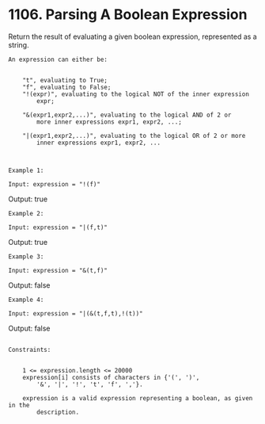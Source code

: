 # 1106. Parsing A Boolean Expression

Return the result of evaluating a given boolean expression, represented as a
        string.

    An expression can either be:

    
        "t", evaluating to True;
        "f", evaluating to False;
        "!(expr)", evaluating to the logical NOT of the inner expression
            expr;
        
        "&(expr1,expr2,...)", evaluating to the logical AND of 2 or
            more inner expressions expr1, expr2, ...;
        
        "|(expr1,expr2,...)", evaluating to the logical OR of 2 or more
            inner expressions expr1, expr2, ...
    

     
    Example 1:

    Input: expression = "!(f)"
Output: true

    Example 2:

    Input: expression = "|(f,t)"
Output: true

    Example 3:

    Input: expression = "&(t,f)"
Output: false

    Example 4:

    Input: expression = "|(&(t,f,t),!(t))"
Output: false

     
    Constraints:

    
        1 <= expression.length <= 20000
        expression[i] consists of characters in {'(', ')',
            '&', '|', '!', 't', 'f', ','}.
        
        expression is a valid expression representing a boolean, as given in the
            description.